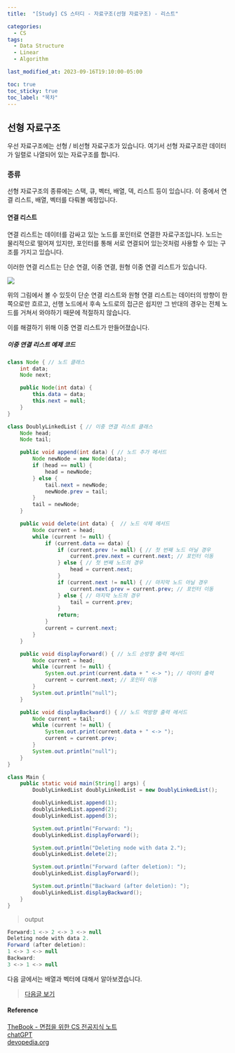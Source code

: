 ```yaml
---
title:  "[Study] CS 스터디 - 자료구조(선형 자료구조) - 리스트"

categories:
  - CS
tags:
  - Data Structure
  - Linear
  - Algorithm

last_modified_at: 2023-09-16T19:10:00-05:00

toc: true
toc_sticky: true
toc_label: "목차"
---
```


## 선형 자료구조
우선 자료구조에는 선형 / 비선형 자료구조가 있습니다.
여기서 선형 자료구조란 데이터가 일렬로 나열되어 있는 자료구조를 합니다.

### 종류
선형 자료구조의 종류에는 스택, 큐, 벡터, 배열, 덱, 리스트 등이 있습니다.
이 중에서 연결 리스트, 배열, 벡터를 다뤄볼 예정입니다.

#### 연결 리스트
연결 리스트는 데이터를 감싸고 있는 노드를 포인터로 연결한 자료구조입니다. 노드는 물리적으로 떨어져 있지만, 포인터를 통해 서로 연결되어 있는것처럼 사용할 수 있는 구조를 가지고 있습니다.

이러한 연결 리스트는 단순 연결, 이중 연결, 원형 이중 연결 리스트가 있습니다.

![](https://devopedia.org/images/article/409/6269.1647166159.png)

위의 그림에서 볼 수 있듯이 단순 연결 리스트와 원형 연결 리스트는 데이터의 방향이 한쪽으로만 흐르고,
 선행 노드에서 후속 노드로의 접근은 쉽지만 그 반대의 경우는 전체 노드를 거쳐서 와야하기 때문에 적절하지 않습니다.
 
이를 해결하기 위해 이중 연결 리스트가 만들어졌습니다.

##### 이중 연결 리스트 예제 코드

```java
class Node { // 노드 클래스
    int data;
    Node next;

    public Node(int data) {
        this.data = data;
        this.next = null;
    }
}

class DoublyLinkedList { // 이중 연결 리스트 클래스
    Node head;
    Node tail;

    public void append(int data) { // 노드 추가 메서드
        Node newNode = new Node(data);
        if (head == null) {
            head = newNode;
        } else {
            tail.next = newNode;
            newNode.prev = tail;
        }
        tail = newNode;
    }

    public void delete(int data) {  // 노드 삭제 메서드
        Node current = head;
        while (current != null) {
            if (current.data == data) {
                if (current.prev != null) { // 첫 번째 노드 아닐 경우
                    current.prev.next = current.next; // 포인터 이동
                } else { // 첫 번째 노드의 경우
                    head = current.next;
                }
                if (current.next != null) { // 마지막 노드 아닐 경우
                    current.next.prev = current.prev; // 포인터 이동
                } else { // 마지막 노드의 경우
                    tail = current.prev;
                }
                return;
            }
            current = current.next;
        }
    }

    public void displayForward() { // 노드 순방향 출력 메서드
        Node current = head;
        while (current != null) {
            System.out.print(current.data + " <-> "); // 데이터 출력
            current = current.next; // 포인터 이동
        }
        System.out.println("null");
    }

    public void displayBackward() { // 노드 역방향 출력 메서드
        Node current = tail;
        while (current != null) {
            System.out.print(current.data + " <-> ");
            current = current.prev;
        }
        System.out.println("null");
    }
}

class Main {
    public static void main(String[] args) {
        DoublyLinkedList doublyLinkedList = new DoublyLinkedList();

        doublyLinkedList.append(1);
        doublyLinkedList.append(2);
        doublyLinkedList.append(3);

        System.out.println("Forward: ");
        doublyLinkedList.displayForward();

        System.out.println("Deleting node with data 2.");
        doublyLinkedList.delete(2);

        System.out.println("Forward (after deletion): ");
        doublyLinkedList.displayForward();

        System.out.println("Backward (after deletion): ");
        doublyLinkedList.displayBackward();
    }
}

```

>output

```java
Forward:1 <-> 2 <-> 3 <-> null
Deleting node with data 2.
Forward (after deletion):
1 <-> 3 <-> null
Backward:
3 <-> 1 <-> null
```

다음 글에서는 배열과 벡터에 대해서 알아보겠습니다.

> [다음글 보기](https://jun971006.github.io/cs/Linear-Data-Structure2)


#### Reference 
[TheBook - 면접을 위한 CS 전공지식 노트](https://thebook.io/) <br/>
[chatGPT](https://chat.openai.com/)<br>
[devopedia.org](https://devopedia.org//)